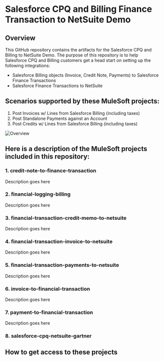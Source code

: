 # Salesforce CPQ and Billing Finance Transaction to NetSuite Demo
## Overview
This GitHub repository contains the artifacts for the Salesforce CPQ and Billing to NetSuite Demo.
The purpose of this repository is to help Salesforce CPQ and Billing customers get a head start on setting up the following integrations:
* Salesforce Billing objects (Invoice, Credit Note, Payments) to Salesforce Finance Transactions
* Salesforce Finance Transactions to NetSuite

## Scenarios supported by these MuleSoft projects:
1. Post Invoices w/ Lines from Salesforce Billing (including taxes)
2. Post Standalone Payments against an Account
3. Post Credits w/ Lines from Salesforce Billing (including taxes)

![Overview](images/Salesforce_FinTran_to_NetSuite.gif)

## Here is a description of the MuleSoft projects included in this repository:
### 1. credit-note-to-finance-transaction
Description goes here

### 2. financial-logging-billing
Description goes here

### 3. financial-transaction-credit-memo-to-netsuite
Description goes here

### 4. financial-transaction-invoice-to-netsuite
Description goes here

### 5. financial-transaction-payments-to-netsuite
Description goes here

### 6. invoice-to-financial-transaction
Description goes here

### 7. payment-to-financial-transaction
Description goes here

### 8. salesforce-cpq-netsuite-gartner

## How to get access to these projects
